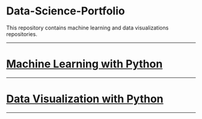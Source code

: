 # Data-Science-Portfolio
This repository contains machine learning and data visualizations repositories.

------------------------------------------------------------------------------------

# [Machine Learning with Python](https://github.com/Ravjot03/Machine-Learning-with-Python)

------------------------------------------------------------------------------------

# [Data Visualization with Python](https://github.com/Ravjot03/Data-Visualization-with-Python)

------------------------------------------------------------------------------------

